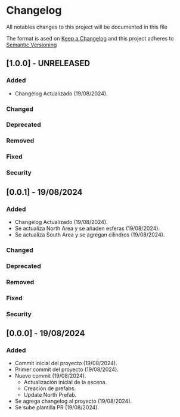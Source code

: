 # Changelog

All notables changes to this project will be documented in this file

The format is ased on [Keep a Changelog](https://keepachangelog.com/en/1.0.0/)
and this project adheres to [Semantic Versioning](https://https://semver.org/spec/v2.0.0.html)

## [1.0.0] - UNRELEASED

### Added

- Changelog Actualizado (19/08/2024).

### Changed

### Deprecated

### Removed

### Fixed

### Security

## [0.0.1] - 19/08/2024

### Added

- Changelog Actualizado (19/08/2024).
- Se actualiza North Area y se añaden esferas (19/08/2024).
- Se actualiza South Area y se agregan cilindros (19/08/2024).

### Changed

### Deprecated

### Removed

### Fixed

### Security

## [0.0.0] - 19/08/2024

### Added 

- Commit inicial del proyecto (19/08/2024).
- Primer commit del proyecto (19/08/2024).
- Nuevo commit (19/08/2024).
    - Actualización inicial de la escena.
    - Creación de prefabs.
    - Update North Prefab.
- Se agrega changelog al proyecto (19/08/2024).
- Se sube plantilla PR (19/08/2024).